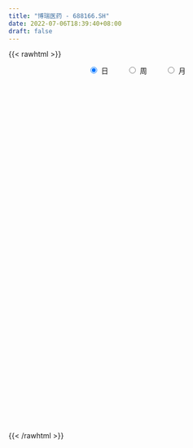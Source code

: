 ```yaml
---
title: "博瑞医药 - 688166.SH"
date: 2022-07-06T18:39:40+08:00
draft: false
---
```

{{< rawhtml >}}
    <div style="text-align: center">
        <label style="padding: 1rem;"><input style="margin-right: .5rem" type="radio" name="period" value="D" checked onclick="period_change(this)">日</label>
        <label style="padding: 1rem;"><input style="margin-right: .5rem" type="radio" name="period" value="W" onclick="period_change(this)">周</label>
        <label style="padding: 1rem;"><input style="margin-right: .5rem" type="radio" name="period" value="M" onclick="period_change(this)">月</label>
    </div>
    <div id="chart" style="height: 700px;"></div> 
    <script type="text/javascript">
        const D_v = [28855.49,43544.49,33895.82,23528.73,13581.21,21209.26,22866.99,15085.39,12798.21,14922.23,22576.67,18862.28,11780.66,16134.67,27366.34,19186.61,29180.48,24263.07,27157.28,31588.26,33002.23,31696.0,22271.83,14806.33,11221.62,15410.09,11339.95,17446.11,18317.69,10181.72,14987.21,12348.26,12825.64,10931.41,12919.7,16035.93,8507.84,8722.32,6632.82,11533.7,9641.5,4909.05,7431.24,10762.12,10465.22,7104.09,7646.49,8894.74,7147.13,6238.95,7249.02,6486.0,10537.74,8590.09,13284.89,7927.99,9154.92,10349.8,17828.6,8682.27,8144.98,5115.41,3141.16,8542.09,3753.34,6069.02,8879.02,6785.48,7555.34,8270.44,17381.77,13907.48,8981.06,4292.48,12094.57,14006.47,12989.61,13127.79,9975.97,7164.27,9314.74,8526.19,6293.95,5335.1,8108.8,6119.58,10898.88,14655.93,9992.42,8925.63,7680.85,7432.51,7903.48,7646.27,6785.87,8313.2,8463.45,19867.01,16020.69,9850.89,7962.58,10846.69,22404.21,11482.94,9349.49,7824.61,9808.03,10001.57,7827.96,5991.75,12804.87,11182.69,12311.52,16967.7,8943.01,13984.02,10749.42,12638.81,17783.54,27905.83,19706.17,29941.81,10913.38,9652.41,12572.26,18573.78,9032.04,11500.73,9844.75,22369.42,17927.81,26665.48,14226.87,15898.27,17718.31,20220.92,16125.84,26197.14,14623.68,16255.44,20609.05,19430.13,14541.87,15149.92,26094.47,16585.05,18785.4,17105.61,30964.3,53469.07,30557.45,22677.08,32285.33,13114.01,7994.23,7909.14,9429.81,9857.26,16814.15,12716.49,11680.11,8844.7,14888.77,15179.89,11653.35,11343.23,11999.31,12832.11,12246.99,6537.84,19781.93,15463.01,7850.0,3215.64,7881.93,4013.18,6770.86,7210.45,5455.46,3460.95,5200.36,4266.83,4079.33,7411.62,4829.87,9101.48,7755.03,9226.96,6821.23,6984.35,8976.2,10483.37,12484.92,25544.54,8870.69,10128.87,6832.2,10869.95,11127.29,8568.81,8905.77,4705.81,4202.62,3584.76,2738.61,5095.51,5202.66,20212.53,9528.39,5554.89,29097.09,21060.0,28133.58,9176.27,15431.98,8914.71,14847.91,11157.04,11634.06,7274.95,7896.92,21821.39,37720.83,30291.07,15963.8,17478.47,18045.53,14884.43,8782.74,11811.91,15212.93,7845.9,14093.66,29572.11,28696.11,14323.46,18395.65,24960.96,19231.08,29213.63,19698.41,21730.3,14106.34,10542.25,15086.32,16853.26,13931.21,10221.34,8893.54,16730.63,10572.31,16663.0,12045.58,8025.11,8678.37,13916.99,8147.66,8793.35,12847.64,14759.72,14964.22,12066.39,9321.85,8994.56,6534.33,9389.59,10678.64,10601.5,11452.06,19727.52,17953.71,20682.47,16455.86,24776.99,16299.61,14621.48,34801.52,24524.17,27875.04,41151.93,20872.22,20213.95,13899.97,16602.22,16054.78,12224.58,19319.41,20838.18,16343.05,18525.15,17898.33,16132.11,15010.69,46290.13,26827.21,16866.58,21024.52,22583.01,18858.97,15892.39,16552.66,25685.74,19650.87,16738.3,9945.98,16396.55,24604.93,17840.56,8748.14,38900.65,22718.79,14317.43,13985.93,53700.34,32995.54,32801.62,20770.05,25928.76,20911.36,19820.59,29950.22,11843.52,27267.65,46149.94,23061.1,16678.8,20971.41,15593.52,12677.69,21430.11,52190.68,35964.97,20940.07,13980.41,38561.53,33165.4,34410.21,29597.57,27433.47,24294.52,21766.43,42556.18,60942.18,35617.96,24325.45,20271.18,27161.99,34593.31,29051.97,20411.72,14187.43,19276.11,18586.12,39727.49,74247.85,45278.38,21067.89,24227.2,13097.51,29285.91,16967.46,19271.68,31868.7,28467.63,18120.36,18021.35,13430.1,32940.5,17454.8,15591.47,24618.06,14592.13,10887.05,18092.72,10814.04,11071.96,7156.11,32442.26,28797.33,28560.25,38486.42,15859.59,17239.47,14492.38,10853.49,9988.15,15632.64,24937.71,67306.18,40081.71,18415.42,14412.83,85232.68,190112.63,166308.27,129389.62,112035.39,85544.98,47635.24,34927.6,41788.34,31679.61,41049.69,37201.33,35237.92,28116.89,24510.04,32041.16,27841.27,26503.15,26051.95,41166.75,48529.62,42488.37,32820.64,24450.43,34056.12,39056.27,64568.19,68778.8,62542.36,57412.57,82619.42,113001.99,69714.76,67114.02,107721.17,108997.7,88593.16,76296.98,41276.99,51888.83,64057.32,44661.47,29547.99,52766.9,36988.51,40403.61,31370.92,35493.66,40640.38,38743.03,45312.86,32649.62,25957.86,28656.85,36005.31,56134.44,25734.01,33196.93,28823.79,45431.35,27900.23,36358.09,35366.41,31639.99,29821.48,18545.47,16086.24,18292.09,34497.76,31529.89,28279.96,26956.74,18106.48,18146.04,20896.23,36552.69,22122.02,28154.72,21679.47,28927.84,23906.31,20025.89,30702.39,15623.76,27590.47,50511.08,36088.71,29266.34,34153.05,22766.51,20801.92,19736.19,23039.0,35297.05,25160.61,41116.92,30005.03,35806.4,55722.82,72630.61,47084.76,43370.87,34180.76,42075.51,26940.96,60883.88,30307.53,31426.41]
const D_histogram = [0.0,0.1461424501,0.1352974473,-0.0317581812,-0.0983554265,0.1301952426,0.3578771159,0.4873858175,0.5455470361,0.5885200772,0.3758722663,0.1064707074,-0.0250790351,-0.0619963614,-0.0081672277,-0.0074768434,0.145597454,0.3022256427,0.6640564437,0.7255899307,0.7459094657,0.2315575578,-0.0030817815,-0.0596681453,-0.1662015797,-0.082373701,-0.0161784294,-0.421402599,-0.8682422393,-1.0426230773,-0.8598539371,-0.7269710469,-0.5374911294,-0.3237977975,-0.3287539468,-0.3842305791,-0.4056854217,-0.4631171554,-0.4681946966,-0.6631243607,-0.7317470782,-0.6961544569,-0.716136212,-0.5232113846,-0.3174426813,-0.1851626883,-0.0882255386,0.0301803045,0.1104559503,0.0819621374,-0.0146757338,-0.020013934,0.1764261044,0.3565344471,0.2544997868,0.1488707597,0.0500158544,0.037694352,-0.0078980656,0.1035625585,0.0897637626,0.0075462046,-0.0175356315,-0.0456562336,-0.0881431732,-0.1729444148,-0.2002939416,-0.205059868,-0.20835533,-0.1105259402,0.1466419889,0.3175571409,0.4668469495,0.4896695628,0.6121546983,0.7516378527,0.971883867,1.0681691845,1.0480056744,0.9822406315,0.8833586287,0.713921101,0.4794359896,0.3666275417,0.1909337359,-0.0185912942,-0.0525856569,0.2008396716,0.3168992859,0.3923849016,0.3693032157,0.1878068689,0.0705443167,0.1048277199,0.1197419874,0.0857234174,-0.1994628486,-0.5220106403,-0.7094787962,-0.8499768181,-0.8808948556,-0.9371427953,-0.8669745017,-0.8500995008,-0.7985662229,-0.7676726556,-0.7668162387,-0.769681982,-0.7321329104,-0.6759340875,-0.709006962,-0.7066155258,-0.6001003338,-0.4331765177,-0.3293266609,-0.2416239467,-0.1795759397,-0.161340064,-0.2017854903,-0.2030407803,-0.2347252443,-0.3413602609,-0.3354424258,-0.287242274,-0.2290904962,-0.1129824866,-0.0895457887,-0.0652295669,-0.0619097543,-0.13240979,-0.219654094,-0.0206725304,0.1277932726,0.2824714042,0.4584562524,0.578813156,0.6585895315,0.7263930491,0.6710776838,0.6484540175,0.702188431,0.4924023705,0.4955497496,0.4464321861,0.5422500359,0.5126916534,0.4904465182,0.3828505786,0.3196999606,0.4854615424,0.5060217044,0.5584239271,0.4653056748,0.3160695502,0.1674805969,0.0177703615,-0.0980316973,-0.1396999041,-0.3200236597,-0.4870888531,-0.4891952023,-0.4632643473,-0.4577162025,-0.2631655198,-0.1894941584,-0.1209892027,-0.0660577772,0.0108221707,0.0546463527,0.0778826413,0.1493605529,0.2163554874,0.2120796351,0.1609588794,0.0228010184,-0.0146625387,-0.0170098385,-0.1107805719,-0.1749990244,-0.1971459085,-0.2385379082,-0.2401392591,-0.1491607838,-0.0141569911,0.0309916041,0.0977935585,0.1897588982,0.2214050795,0.2705167062,0.2220851156,0.2421833407,0.1957773079,0.0949960968,-0.1522243218,-0.2054219213,-0.2294793681,-0.2539098232,-0.297774505,-0.2353320647,-0.2187617281,-0.2325895328,-0.2399645964,-0.1925838882,-0.1161190436,-0.0321885235,0.0425222753,0.074255766,-0.0031911099,0.006883082,0.0157486223,0.0610083843,-0.0336146388,-0.0309107597,-0.0540675768,-0.0378512133,-0.0583471017,-0.1778654783,-0.2723682336,-0.2569103564,-0.1702033554,-0.1189392002,0.0934032023,0.4049347549,0.6841628449,0.7801661801,0.8744941867,0.9487087946,0.9755460134,0.8860947217,0.7602490015,0.6828266085,0.5348727133,0.4309345531,0.3105496015,0.1778009728,0.0502384552,0.0582198237,0.1665607987,0.1996436281,-0.026593289,-0.1264778139,-0.1639789091,-0.2608715776,-0.3523016356,-0.4136521248,-0.3881727683,-0.2972339129,-0.2031793824,-0.2169385594,-0.3800205169,-0.4064708143,-0.4119785835,-0.3967505066,-0.3990520879,-0.40492898,-0.4973314855,-0.502695711,-0.5184494524,-0.5565765985,-0.5078186971,-0.5164060376,-0.4080612453,-0.2752094044,-0.2239551579,-0.2036849137,-0.1517408947,-0.09380869,0.0129169486,0.1222650091,0.08493249,0.102292976,0.0557879174,-0.1069318338,-0.295428347,-0.3082844304,-0.2205249182,-0.2193036512,-0.1512716786,-0.151799295,-0.2025832133,-0.2243070056,-0.1872376608,-0.1161107539,-0.1049587267,-0.1017488757,-0.0581428451,0.0277746466,0.0705508844,0.1534450728,0.219136811,0.236918075,0.2448958802,0.2438381603,0.4172208281,0.3976145143,0.3114130115,0.2051489322,0.1711850612,0.1864805433,0.1893043343,0.2118113924,0.2756254013,0.2956241712,0.3477031996,0.3608455903,0.2753197281,0.1490371835,0.094748653,0.0512002738,-0.0351425121,-0.1915649224,-0.2671271991,-0.3218995128,-0.4487427037,-0.4120607782,-0.4295833348,-0.4485500632,-0.4427928315,-0.3933900942,-0.3304497132,-0.2437015306,-0.147937647,-0.0250405759,0.1722953205,0.2204794356,0.2729816044,0.3720408861,0.3729868954,0.3810989558,0.4007050053,0.5002408619,0.4699331434,0.3504633991,0.2750227913,0.3441021236,0.4010790212,0.4204041417,0.4147967935,0.3629164956,0.206706327,0.1217335671,0.1813144878,0.3164750926,0.4075997868,0.4813721318,0.4869734635,0.4535483957,0.3963808056,0.3602486117,0.2209495252,0.1182362711,0.0780307605,-0.0193455182,0.0548953852,0.2339620184,0.3871245629,0.3792079338,0.2456299981,0.1488607307,-0.0330613202,-0.1457862133,-0.2567614148,-0.3468355195,-0.4036188173,-0.4101124134,-0.4067846237,-0.3665539813,-0.4365694161,-0.4401933905,-0.4629143532,-0.3945268835,-0.3023526697,-0.2498281415,-0.1503107919,-0.0925838978,-0.0970507586,-0.0940953834,0.014403551,0.0844172426,0.0026402245,-0.1668045178,-0.215370834,-0.2546973479,-0.2102856218,-0.1694822559,-0.1263114695,-0.1551078079,-0.1435475324,-0.0891024023,-0.145084168,-0.1814983704,-0.233319741,0.1577266719,0.16987131,0.2600394556,0.1410738297,-0.0264767571,-0.2628609028,-0.3558137834,-0.3799864295,-0.4067789688,-0.4411782622,-0.5030635847,-0.4469596925,-0.3864715172,-0.291063863,-0.2508595263,-0.1408540556,-0.0372165847,-0.0271577924,0.0112124961,-0.0029940078,0.0431325383,0.0703133195,0.0999885585,0.1300819327,0.1547342988,0.1717786513,0.2268036248,0.1433267016,-0.0120621968,-0.0052397819,0.0837625427,0.1300723526,0.043514608,-0.0421115445,0.0542057808,0.1477081822,0.2648405152,0.2432591093,0.194023766,0.1544831381,0.0263749844,-0.0880487409,-0.1500439484,-0.0753923727,-0.0554045656,-0.0859167046,-0.1067189616,-0.1603066582,-0.2465853455,-0.3444401634,-0.3868381948,-0.4322160344,-0.4320634828,-0.4138837805,-0.3359132701,-0.2550594234,-0.1760555177,-0.1613017957,-0.1655266134,-0.2499711485,-0.2616367134,-0.1824437905,-0.1349156182,-0.0296462237,0.1063634245,0.1955559431,0.2809155397,0.3434415414,0.4048261683,0.4830528449,0.4900528487,0.4687944184,0.4266791906,0.366982998,0.3400418234,0.378940501,0.3911094903,0.2988416465,0.2339770839,0.1566083851,0.1165826702,0.1030716661,0.1321799826,0.1485216709,0.207996799,0.2851716907,0.2819528291,0.2527597198,0.1680355876,0.1508432803,0.1407981675,0.0965096768,0.0622159363,0.0945548943,0.1220748006,0.1895257114,0.1720994246,0.1268839088,0.1397220342,0.2007191393,0.2282577073,0.2111632441,0.1639557914,0.1242258167,0.0648169133,0.0853849501,0.0546144313,0.0371886526]
const D_fast = [0.0,0.1826780627,0.2056574216,0.0306622479,-0.060523854,0.2005756257,0.517726778,0.7690819339,0.9636299116,1.153732972,1.0350532277,0.7922693456,0.6544498443,0.6020334277,0.6538207545,0.6526419279,0.8421155888,1.0743001882,1.6021451001,1.8450760698,2.0518729713,1.5954104527,1.3600006681,1.288497268,1.1404134387,1.2036478921,1.2657985563,0.7552237371,0.0913235369,-0.3437130704,-0.3759074144,-0.4247672861,-0.3696601509,-0.2369162684,-0.3240609043,-0.4755951815,-0.5984713794,-0.771682402,-0.8938086174,-1.2545193717,-1.5060788587,-1.6445248516,-1.8435406597,-1.7814186784,-1.6550106455,-1.5690213246,-1.4941405595,-1.3681896403,-1.2603000068,-1.2683032854,-1.3686100901,-1.3789517737,-1.1384052093,-0.8691632548,-0.9075729684,-0.9759843056,-1.0623352473,-1.0652331617,-1.1128000957,-0.975448832,-0.9668066872,-1.0471376941,-1.076603438,-1.1161380985,-1.1806608314,-1.3086981767,-1.3861211889,-1.4421520823,-1.4975363767,-1.4273384721,-1.1335100457,-0.8832056086,-0.6172040625,-0.4719640585,-0.1964402485,0.1309523691,0.5941693502,0.9574969638,1.1993348724,1.3791299873,1.5010876417,1.5101303892,1.3955042752,1.3743527128,1.2463923409,1.0322194872,0.9850787103,1.2887139567,1.4839983924,1.6575802336,1.7268243516,1.592279722,1.492653249,1.5531435822,1.5979933465,1.5854056309,1.2503536527,0.7973032009,0.432465346,0.0794731196,-0.1716686318,-0.4622022703,-0.6087776022,-0.8044274765,-0.9525357543,-1.1135603509,-1.3044079937,-1.4996942325,-1.6451783885,-1.7579630874,-1.9682877024,-2.1425501477,-2.1860600391,-2.1274303524,-2.1059121608,-2.0786154334,-2.0614614112,-2.0835605516,-2.1744523504,-2.2264678355,-2.3168336106,-2.5088086924,-2.5867514637,-2.6103618804,-2.6094827268,-2.5216203388,-2.520570088,-2.512561258,-2.524718884,-2.6283213672,-2.7704791946,-2.5766657637,-2.3962516425,-2.1709556598,-1.8803567485,-1.6152965559,-1.3708727976,-1.1214710177,-1.009016962,-0.869527124,-0.6402456027,-0.7269310706,-0.5998962541,-0.537405771,-0.3060254122,-0.2074108814,-0.1070443871,-0.1189276821,-0.1021533099,0.1849736575,0.3320392456,0.52404745,0.5472556165,0.4770368794,0.3703180754,0.2250504304,0.0847404472,0.0081472644,-0.2521824061,-0.5410198128,-0.6654249626,-0.7553101944,-0.8641911003,-0.7354317975,-0.7091339756,-0.6708763206,-0.6324593394,-0.5528738488,-0.4953880787,-0.4526811298,-0.3438630799,-0.2227792736,-0.1740352171,-0.184916253,-0.3173738594,-0.3585030512,-0.3651028106,-0.4865686869,-0.5945368956,-0.6659702568,-0.7669967335,-0.8286328992,-0.7749446199,-0.6434800749,-0.5905835787,-0.4993332346,-0.3599281704,-0.2729307192,-0.1561899159,-0.1491002277,-0.0684561674,-0.0659178733,-0.1429500602,-0.4282265592,-0.532779639,-0.6142069278,-0.7021148387,-0.8204231468,-0.8168137227,-0.854933818,-0.926909006,-0.9942752186,-0.9950404825,-0.9476053988,-0.8717220096,-0.7863806419,-0.7360832098,-0.8143278631,-0.8025329007,-0.7897302049,-0.7292183468,-0.8322450295,-0.8372688404,-0.8739425517,-0.8671889915,-0.9022716553,-1.0662564015,-1.2288512152,-1.2776209272,-1.233464765,-1.2119354099,-0.9762422067,-0.5634769654,-0.1132081643,0.177836716,0.4907882693,0.8021800759,1.072903798,1.2049761867,1.2691927169,1.3624769761,1.3482412592,1.3520367372,1.309289186,1.2209908005,1.1059878967,1.1285242211,1.2785053959,1.3614991322,1.1286138929,0.9971099145,0.918614092,0.7565035291,0.5769980622,0.4122345418,0.3406707062,0.3573010834,0.4005607683,0.3325669514,0.0744798647,-0.0535881362,-0.1620905513,-0.246050101,-0.3481147044,-0.4552238414,-0.6719592184,-0.8029973716,-0.9483634761,-1.1256347718,-1.2038315446,-1.3415203946,-1.3351909136,-1.2711414238,-1.2758759668,-1.306526951,-1.2925181557,-1.2580381235,-1.1480832478,-1.0081689349,-1.0242683316,-0.9813346016,-1.0138926809,-1.2033453905,-1.4656989905,-1.5556261814,-1.5229978988,-1.5766025446,-1.5463884917,-1.5848659318,-1.6862956534,-1.7640961971,-1.7738362676,-1.7317370491,-1.7468247035,-1.7690520715,-1.7399817522,-1.6471205988,-1.5867066399,-1.4654511834,-1.3449752424,-1.2679644596,-1.1987626844,-1.1388608642,-0.8611729894,-0.7813756746,-0.7897239245,-0.8447007707,-0.8358683765,-0.7739527585,-0.7238028839,-0.6483429778,-0.5156226186,-0.4217178059,-0.2827129776,-0.1793591893,-0.1960551194,-0.2850783681,-0.3156797355,-0.3464280462,-0.4415564601,-0.645870101,-0.7882141775,-0.9234613694,-1.1624902362,-1.2288235053,-1.3537418956,-1.4848461398,-1.5897871159,-1.6387319022,-1.6584039495,-1.6325811495,-1.5738016777,-1.4571647505,-1.2167550241,-1.1134510501,-0.9927034802,-0.8006339769,-0.7064412438,-0.6030544445,-0.4832721436,-0.2586760715,-0.1715005042,-0.2033543988,-0.2100393087,-0.0549344455,0.1023122074,0.2267383633,0.3248302135,0.3636790395,0.2591454527,0.2046060846,0.3095156271,0.5237950052,0.716819646,0.910935024,1.0382797215,1.1182417527,1.1601693639,1.214099323,1.1300376178,1.0568834314,1.036185611,0.9339729527,1.0219377024,1.2594948402,1.5094385255,1.5963238798,1.5241534436,1.4645993589,1.274411978,1.1252405316,0.9500749764,0.7732919918,0.6156039897,0.5065822902,0.408213924,0.356806071,0.1776482823,0.0639759603,-0.0744735907,-0.1047178419,-0.0881317955,-0.0980643028,-0.0361246512,-0.0015437315,-0.0302732819,-0.0508417526,0.0612580695,0.1523760718,0.0712591099,-0.1398867619,-0.2422957866,-0.3452966375,-0.3534563168,-0.355023515,-0.3434305959,-0.4110038862,-0.4353304939,-0.4031609643,-0.495413772,-0.577202567,-0.6873538729,-0.256875792,-0.2022633265,-0.047085317,-0.1307824854,-0.3049522614,-0.6070516328,-0.7889579593,-0.9081272127,-1.0366144943,-1.1813083532,-1.3689595719,-1.4245956029,-1.4607253068,-1.4380836184,-1.4605941632,-1.3858022064,-1.2914688818,-1.2881995376,-1.2470261251,-1.2619811309,-1.2050714503,-1.1603123392,-1.1056399606,-1.0430261031,-0.9796901623,-0.919701147,-0.8079752673,-0.8556205152,-1.0140249628,-1.0085124933,-0.8985695331,-0.819741635,-0.8954207276,-0.9915747662,-0.8817059957,-0.7512765488,-0.567934087,-0.5287007156,-0.5294301173,-0.5303499607,-0.6518643683,-0.7883002789,-0.8878064735,-0.8320029909,-0.8258663252,-0.8778576403,-0.9253396378,-1.0190039989,-1.1669290226,-1.3508938814,-1.4900014615,-1.6434333096,-1.7512966287,-1.8365878715,-1.8425956786,-1.8255066879,-1.7905166616,-1.8160883885,-1.8616948595,-2.0086321817,-2.085706925,-2.0521249498,-2.038325682,-1.9404678434,-1.7778673391,-1.6397858347,-1.4841973531,-1.3358109661,-1.1732197972,-0.9742299093,-0.8447166933,-0.748776519,-0.6842219492,-0.6521723923,-0.594103111,-0.4604693082,-0.3505229463,-0.3680803785,-0.3744506701,-0.4126672726,-0.42354732,-0.4112904075,-0.3491370954,-0.2956649894,-0.1841906615,-0.0357228471,0.0315464985,0.0655433192,0.0228280839,0.0433465967,0.0685010257,0.0483399542,0.0296001978,0.0855778794,0.1436164859,0.2584488245,0.2840473938,0.2705528553,0.3183214891,0.4294983791,0.5141013739,0.5497977218,0.5435792169,0.5349056963,0.4917010213,0.5336152956,0.5164983846,0.5083697691]
const D_slow = [0.0,0.0365356125,0.0703599744,0.0624204291,0.0378315724,0.0703803831,0.1598496621,0.2816961164,0.4180828755,0.5652128948,0.6591809614,0.6857986382,0.6795288794,0.6640297891,0.6619879822,0.6601187713,0.6965181348,0.7720745455,0.9380886564,1.1194861391,1.3059635055,1.363852895,1.3630824496,1.3481654133,1.3066150184,1.2860215931,1.2819769858,1.176626336,0.9595657762,0.6989100069,0.4839465226,0.3022037609,0.1678309785,0.0868815291,0.0046930424,-0.0913646023,-0.1927859577,-0.3085652466,-0.4256139208,-0.5913950109,-0.7743317805,-0.9483703947,-1.1274044477,-1.2582072938,-1.3375679642,-1.3838586362,-1.4059150209,-1.3983699448,-1.3707559572,-1.3502654228,-1.3539343563,-1.3589378398,-1.3148313137,-1.2256977019,-1.1620727552,-1.1248550653,-1.1123511017,-1.1029275137,-1.1049020301,-1.0790113905,-1.0565704498,-1.0546838987,-1.0590678065,-1.0704818649,-1.0925176582,-1.1357537619,-1.1858272473,-1.2370922143,-1.2891810468,-1.3168125319,-1.2801520346,-1.2007627494,-1.084051012,-0.9616336213,-0.8085949468,-0.6206854836,-0.3777145168,-0.1106722207,0.1513291979,0.3968893558,0.617729013,0.7962092882,0.9160682856,1.007725171,1.055458605,1.0508107814,1.0376643672,1.0878742851,1.1670991066,1.265195332,1.3575211359,1.4044728531,1.4221089323,1.4483158623,1.4782513591,1.4996822135,1.4498165013,1.3193138412,1.1419441422,0.9294499377,0.7092262238,0.474940525,0.2581968995,0.0456720243,-0.1539695314,-0.3458876953,-0.537591755,-0.7300122505,-0.9130454781,-1.082029,-1.2592807404,-1.4359346219,-1.5859597053,-1.6942538348,-1.7765855,-1.8369914867,-1.8818854716,-1.9222204876,-1.9726668601,-2.0234270552,-2.0821083663,-2.1674484315,-2.251309038,-2.3231196065,-2.3803922305,-2.4086378522,-2.4310242993,-2.4473316911,-2.4628091297,-2.4959115772,-2.5508251007,-2.5559932333,-2.5240449151,-2.4534270641,-2.338813001,-2.194109712,-2.0294623291,-1.8478640668,-1.6800946458,-1.5179811415,-1.3424340337,-1.2193334411,-1.0954460037,-0.9838379572,-0.8482754482,-0.7201025348,-0.5974909053,-0.5017782606,-0.4218532705,-0.3004878849,-0.1739824588,-0.034376477,0.0819499417,0.1609673292,0.2028374785,0.2072800688,0.1827721445,0.1478471685,0.0678412536,-0.0539309597,-0.1762297603,-0.2920458471,-0.4064748977,-0.4722662777,-0.5196398173,-0.549887118,-0.5664015622,-0.5636960196,-0.5500344314,-0.5305637711,-0.4932236328,-0.439134761,-0.3861148522,-0.3458751324,-0.3401748778,-0.3438405125,-0.3480929721,-0.375788115,-0.4195378712,-0.4688243483,-0.5284588253,-0.5884936401,-0.6257838361,-0.6293230838,-0.6215751828,-0.5971267932,-0.5496870686,-0.4943357987,-0.4267066222,-0.3711853433,-0.3106395081,-0.2616951811,-0.237946157,-0.2760022374,-0.3273577177,-0.3847275597,-0.4482050155,-0.5226486418,-0.581481658,-0.63617209,-0.6943194732,-0.7543106223,-0.8024565943,-0.8314863552,-0.8395334861,-0.8289029173,-0.8103389758,-0.8111367532,-0.8094159827,-0.8054788271,-0.7902267311,-0.7986303908,-0.8063580807,-0.8198749749,-0.8293377782,-0.8439245536,-0.8883909232,-0.9564829816,-1.0207105707,-1.0632614096,-1.0929962096,-1.0696454091,-0.9684117203,-0.7973710091,-0.6023294641,-0.3837059174,-0.1465287188,0.0973577846,0.318881465,0.5089437154,0.6796503675,0.8133685459,0.9211021841,0.9987395845,1.0431898277,1.0557494415,1.0703043974,1.1119445971,1.1618555041,1.1552071819,1.1235877284,1.0825930011,1.0173751067,0.9292996978,0.8258866666,0.7288434745,0.6545349963,0.6037401507,0.5495055109,0.4545003816,0.3528826781,0.2498880322,0.1507004055,0.0509373836,-0.0502948614,-0.1746277328,-0.3003016606,-0.4299140237,-0.5690581733,-0.6960128476,-0.825114357,-0.9271296683,-0.9959320194,-1.0519208089,-1.1028420373,-1.140777261,-1.1642294335,-1.1610001963,-1.1304339441,-1.1092008216,-1.0836275776,-1.0696805982,-1.0964135567,-1.1702706434,-1.247341751,-1.3024729806,-1.3572988934,-1.395116813,-1.4330666368,-1.4837124401,-1.5397891915,-1.5865986067,-1.6156262952,-1.6418659769,-1.6673031958,-1.6818389071,-1.6748952454,-1.6572575243,-1.6188962561,-1.5641120534,-1.5048825346,-1.4436585646,-1.3826990245,-1.2783938175,-1.1789901889,-1.101136936,-1.049849703,-1.0070534377,-0.9604333019,-0.9131072183,-0.8601543702,-0.7912480199,-0.7173419771,-0.6304161772,-0.5402047796,-0.4713748476,-0.4341155517,-0.4104283884,-0.39762832,-0.406413948,-0.4543051786,-0.5210869784,-0.6015618566,-0.7137475325,-0.8167627271,-0.9241585608,-1.0362960766,-1.1469942845,-1.245341808,-1.3279542363,-1.3888796189,-1.4258640307,-1.4321241746,-1.3890503445,-1.3339304856,-1.2656850845,-1.172674863,-1.0794281392,-0.9841534002,-0.8839771489,-0.7589169334,-0.6414336476,-0.5538177978,-0.4850621,-0.3990365691,-0.2987668138,-0.1936657784,-0.08996658,0.0007625439,0.0524391257,0.0828725174,0.1282011394,0.2073199125,0.3092198592,0.4295628922,0.5513062581,0.664693357,0.7637885584,0.8538507113,0.9090880926,0.9386471604,0.9581548505,0.9533184709,0.9670423172,1.0255328218,1.1223139626,1.217115946,1.2785234455,1.3157386282,1.3074732982,1.2710267448,1.2068363911,1.1201275113,1.019222807,0.9166947036,0.8149985477,0.7233600524,0.6142176983,0.5041693507,0.3884407624,0.2898090416,0.2142208741,0.1517638388,0.1141861408,0.0910401663,0.0667774767,0.0432536308,0.0468545186,0.0679588292,0.0686188854,0.0269177559,-0.0269249526,-0.0905992896,-0.143170695,-0.185541259,-0.2171191264,-0.2558960784,-0.2917829615,-0.314058562,-0.350329604,-0.3957041966,-0.4540341319,-0.4146024639,-0.3721346364,-0.3071247725,-0.2718563151,-0.2784755044,-0.3441907301,-0.4331441759,-0.5281407833,-0.6298355255,-0.740130091,-0.8658959872,-0.9776359103,-1.0742537896,-1.1470197554,-1.209734637,-1.2449481508,-1.254252297,-1.2610417451,-1.2582386211,-1.2589871231,-1.2482039885,-1.2306256587,-1.205628519,-1.1731080358,-1.1344244611,-1.0914797983,-1.0347788921,-0.9989472167,-1.0019627659,-1.0032727114,-0.9823320757,-0.9498139876,-0.9389353356,-0.9494632217,-0.9359117765,-0.898984731,-0.8327746022,-0.7719598248,-0.7234538833,-0.6848330988,-0.6782393527,-0.7002515379,-0.737762525,-0.7566106182,-0.7704617596,-0.7919409358,-0.8186206762,-0.8586973407,-0.9203436771,-1.0064537179,-1.1031632667,-1.2112172752,-1.3192331459,-1.4227040911,-1.5066824086,-1.5704472644,-1.6144611439,-1.6547865928,-1.6961682461,-1.7586610333,-1.8240702116,-1.8696811592,-1.9034100638,-1.9108216197,-1.8842307636,-1.8353417778,-1.7651128929,-1.6792525075,-1.5780459655,-1.4572827542,-1.334769542,-1.2175709374,-1.1109011398,-1.0191553903,-0.9341449344,-0.8394098092,-0.7416324366,-0.666922025,-0.608427754,-0.5692756577,-0.5401299902,-0.5143620736,-0.481317078,-0.4441866603,-0.3921874605,-0.3208945379,-0.2504063306,-0.1872164006,-0.1452075037,-0.1074966836,-0.0722971418,-0.0481697226,-0.0326157385,-0.0089770149,0.0215416852,0.0689231131,0.1119479692,0.1436689464,0.178599455,0.2287792398,0.2858436666,0.3386344777,0.3796234255,0.4106798797,0.426884108,0.4482303455,0.4618839533,0.4711811165]
const D_data = [['2020-06-15', 54.21, 56.49, 52.99, 56.5],['2020-06-16', 56.0, 58.78, 54.28, 63.0],['2020-06-17', 58.25, 57.3, 57.01, 61.89],['2020-06-18', 57.3, 54.91, 54.8, 58.44],['2020-06-19', 55.23, 55.49, 54.54, 55.87],['2020-06-22', 55.35, 59.65, 55.11, 60.38],['2020-06-23', 60.1, 61.09, 60.1, 62.78],['2020-06-24', 60.33, 61.2, 59.31, 63.03],['2020-06-29', 61.2, 61.28, 59.99, 62.7],['2020-06-30', 61.98, 61.89, 61.0, 63.59],['2020-07-01', 62.28, 58.7, 58.16, 62.64],['2020-07-02', 58.97, 56.97, 56.06, 59.47],['2020-07-03', 57.0, 57.74, 56.18, 57.97],['2020-07-06', 57.3, 58.53, 57.17, 59.09],['2020-07-07', 59.11, 59.78, 57.48, 60.49],['2020-07-08', 59.67, 59.35, 58.4, 59.85],['2020-07-09', 59.37, 61.83, 58.68, 61.94],['2020-07-10', 61.4, 63.0, 60.62, 64.78],['2020-07-13', 64.6, 67.49, 63.49, 67.65],['2020-07-14', 66.75, 65.58, 64.63, 72.43],['2020-07-15', 67.0, 66.05, 65.63, 71.18],['2020-07-16', 63.36, 58.59, 58.13, 64.81],['2020-07-17', 57.48, 60.35, 57.48, 62.63],['2020-07-20', 60.64, 61.96, 57.7, 62.34],['2020-07-21', 61.51, 60.99, 60.08, 62.69],['2020-07-22', 60.78, 63.4, 60.39, 64.49],['2020-07-23', 63.58, 63.73, 61.02, 64.77],['2020-07-24', 63.72, 56.9, 56.2, 63.72],['2020-07-27', 56.91, 53.7, 53.01, 58.46],['2020-07-28', 55.3, 54.78, 52.58, 55.3],['2020-07-29', 55.78, 58.6, 53.69, 58.6],['2020-07-30', 58.12, 58.25, 57.85, 60.55],['2020-07-31', 57.92, 59.36, 56.69, 60.0],['2020-08-03', 59.48, 60.43, 59.48, 60.88],['2020-08-04', 60.47, 58.0, 57.7, 61.88],['2020-08-05', 58.36, 56.91, 56.78, 58.36],['2020-08-06', 56.91, 56.79, 55.58, 57.75],['2020-08-07', 56.79, 55.74, 54.61, 57.6],['2020-08-10', 55.18, 55.8, 54.5, 56.69],['2020-08-11', 56.0, 52.35, 52.2, 56.65],['2020-08-12', 52.0, 52.56, 50.1, 53.23],['2020-08-13', 52.98, 53.08, 51.65, 53.34],['2020-08-14', 53.24, 51.71, 50.89, 53.89],['2020-08-17', 51.8, 54.18, 51.17, 54.5],['2020-08-18', 53.02, 54.9, 52.77, 55.3],['2020-08-19', 55.55, 54.5, 53.63, 55.89],['2020-08-20', 54.0, 54.37, 53.88, 56.01],['2020-08-21', 55.44, 55.0, 54.58, 56.48],['2020-08-24', 55.06, 54.92, 52.83, 56.35],['2020-08-25', 54.62, 53.58, 53.3, 55.55],['2020-08-26', 53.57, 52.22, 51.79, 54.36],['2020-08-27', 52.38, 52.88, 51.15, 53.2],['2020-08-28', 52.25, 55.8, 52.05, 56.33],['2020-08-31', 56.01, 56.65, 55.29, 57.8],['2020-09-01', 56.38, 53.4, 52.5, 57.45],['2020-09-02', 53.96, 52.79, 52.53, 54.36],['2020-09-03', 52.5, 52.24, 51.79, 53.8],['2020-09-04', 51.52, 52.9, 50.5, 53.38],['2020-09-07', 52.6, 52.18, 52.08, 55.14],['2020-09-08', 53.09, 54.21, 51.67, 54.68],['2020-09-09', 53.39, 52.83, 52.54, 54.7],['2020-09-10', 53.49, 51.6, 50.83, 53.96],['2020-09-11', 51.6, 51.87, 50.68, 51.88],['2020-09-14', 53.02, 51.51, 50.15, 53.25],['2020-09-15', 51.51, 50.93, 50.67, 52.04],['2020-09-16', 50.77, 49.79, 49.1, 51.8],['2020-09-17', 49.11, 49.89, 48.38, 50.57],['2020-09-18', 48.4, 49.75, 48.4, 50.5],['2020-09-21', 49.76, 49.4, 49.0, 50.39],['2020-09-22', 49.38, 50.61, 48.52, 50.73],['2020-09-23', 51.26, 53.4, 49.69, 54.58],['2020-09-24', 52.34, 53.49, 51.8, 54.66],['2020-09-25', 53.98, 54.24, 53.02, 55.5],['2020-09-28', 54.25, 53.36, 52.69, 55.45],['2020-09-29', 53.36, 55.32, 53.35, 56.38],['2020-09-30', 55.99, 56.69, 55.55, 57.98],['2020-10-09', 56.73, 59.3, 56.73, 59.6],['2020-10-12', 59.14, 59.39, 57.5, 60.29],['2020-10-13', 58.99, 58.99, 58.16, 60.5],['2020-10-14', 58.88, 59.04, 58.21, 59.61],['2020-10-15', 59.21, 59.0, 58.59, 60.36],['2020-10-16', 58.89, 58.13, 57.2, 59.61],['2020-10-19', 58.26, 56.82, 56.53, 58.68],['2020-10-20', 56.98, 57.88, 56.24, 57.88],['2020-10-21', 58.19, 56.68, 55.51, 59.2],['2020-10-22', 56.68, 55.43, 54.7, 56.68],['2020-10-23', 56.53, 57.09, 55.94, 58.69],['2020-10-26', 57.95, 61.5, 56.99, 62.28],['2020-10-27', 61.54, 61.15, 60.0, 62.38],['2020-10-28', 61.15, 61.62, 59.33, 61.8],['2020-10-29', 61.12, 61.02, 59.71, 61.88],['2020-10-30', 61.08, 58.9, 58.36, 61.8],['2020-11-02', 59.49, 59.2, 58.27, 60.97],['2020-11-03', 59.89, 61.15, 58.4, 61.49],['2020-11-04', 61.5, 61.34, 61.0, 61.9],['2020-11-05', 62.56, 60.97, 60.5, 62.79],['2020-11-06', 61.0, 57.12, 56.87, 61.0],['2020-11-09', 56.07, 54.91, 53.69, 57.0],['2020-11-10', 54.91, 54.9, 54.3, 55.8],['2020-11-11', 54.2, 54.12, 53.08, 54.77],['2020-11-12', 54.49, 54.45, 53.53, 54.98],['2020-11-13', 54.45, 53.25, 52.6, 54.45],['2020-11-16', 63.0, 54.2, 54.0, 63.0],['2020-11-17', 54.89, 53.1, 52.4, 54.89],['2020-11-18', 53.0, 53.05, 52.52, 53.39],['2020-11-19', 52.62, 52.35, 52.22, 52.98],['2020-11-20', 52.8, 51.38, 50.89, 52.87],['2020-11-23', 51.14, 50.62, 50.51, 52.2],['2020-11-24', 51.1, 50.5, 50.13, 51.1],['2020-11-25', 50.5, 50.28, 50.01, 51.0],['2020-11-26', 50.0, 48.5, 48.36, 50.01],['2020-11-27', 48.61, 48.1, 47.47, 49.2],['2020-11-30', 47.97, 48.96, 47.52, 49.76],['2020-12-01', 48.4, 49.81, 48.4, 50.38],['2020-12-02', 49.8, 49.2, 48.65, 49.86],['2020-12-03', 49.2, 49.03, 48.06, 49.75],['2020-12-04', 49.03, 48.68, 48.22, 49.15],['2020-12-07', 48.68, 47.94, 47.65, 48.68],['2020-12-08', 47.83, 46.72, 46.72, 48.99],['2020-12-09', 46.72, 46.65, 45.03, 47.38],['2020-12-10', 46.72, 45.71, 45.67, 47.09],['2020-12-11', 45.72, 43.86, 43.0, 46.0],['2020-12-14', 43.8, 44.41, 43.09, 44.45],['2020-12-15', 44.4, 44.51, 44.01, 44.85],['2020-12-16', 44.01, 44.38, 43.55, 44.8],['2020-12-17', 44.86, 45.1, 44.51, 45.5],['2020-12-18', 45.3, 43.89, 43.5, 45.3],['2020-12-21', 43.89, 43.62, 43.0, 43.97],['2020-12-22', 43.4, 43.03, 42.9, 43.88],['2020-12-23', 43.03, 41.49, 40.8, 43.03],['2020-12-24', 41.49, 40.35, 39.59, 41.78],['2020-12-25', 40.84, 43.78, 39.9, 44.49],['2020-12-28', 43.99, 43.77, 43.0, 44.0],['2020-12-29', 44.0, 44.48, 43.22, 44.58],['2020-12-30', 44.5, 45.6, 43.85, 46.36],['2020-12-31', 45.9, 45.8, 44.81, 46.64],['2021-01-04', 47.16, 46.03, 45.68, 47.16],['2021-01-05', 45.37, 46.56, 45.3, 47.11],['2021-01-06', 46.53, 45.36, 44.88, 46.63],['2021-01-07', 45.03, 45.86, 44.88, 46.47],['2021-01-08', 46.0, 47.24, 45.52, 47.9],['2021-01-11', 47.0, 43.81, 43.2, 47.24],['2021-01-12', 44.68, 46.15, 44.23, 46.86],['2021-01-13', 46.55, 45.6, 44.78, 47.01],['2021-01-14', 45.88, 47.81, 45.26, 47.98],['2021-01-15', 47.98, 46.73, 46.25, 47.98],['2021-01-18', 47.09, 46.99, 45.8, 47.28],['2021-01-19', 46.55, 45.84, 45.0, 47.34],['2021-01-20', 45.2, 46.15, 43.52, 46.19],['2021-01-21', 47.3, 49.57, 47.3, 50.3],['2021-01-22', 48.76, 48.62, 47.85, 49.29],['2021-01-25', 48.7, 49.63, 47.5, 50.76],['2021-01-26', 49.08, 48.11, 46.12, 49.56],['2021-01-27', 48.1, 47.08, 46.52, 48.47],['2021-01-28', 46.84, 46.5, 46.0, 47.75],['2021-01-29', 46.89, 45.78, 45.18, 47.15],['2021-02-01', 45.77, 45.48, 44.7, 46.33],['2021-02-02', 45.51, 45.91, 44.69, 46.3],['2021-02-03', 46.6, 43.4, 43.19, 46.6],['2021-02-04', 42.96, 42.3, 42.18, 43.33],['2021-02-05', 42.51, 43.5, 42.47, 44.79],['2021-02-08', 41.29, 43.5, 41.29, 44.56],['2021-02-09', 43.33, 42.91, 42.2, 44.45],['2021-02-10', 42.33, 45.47, 42.33, 45.6],['2021-02-18', 46.57, 44.43, 44.04, 46.57],['2021-02-19', 44.0, 44.55, 43.61, 44.89],['2021-02-22', 44.5, 44.56, 44.28, 45.09],['2021-02-23', 44.57, 45.09, 43.23, 45.34],['2021-02-24', 45.23, 44.95, 44.64, 45.4],['2021-02-25', 44.78, 44.85, 44.55, 45.65],['2021-02-26', 44.24, 45.73, 44.23, 46.0],['2021-03-01', 45.7, 46.13, 44.92, 46.15],['2021-03-02', 45.51, 45.52, 44.55, 46.15],['2021-03-03', 45.28, 44.88, 44.71, 45.28],['2021-03-04', 44.99, 43.3, 43.25, 45.43],['2021-03-05', 43.5, 44.04, 42.83, 44.19],['2021-03-08', 44.23, 44.31, 43.7, 44.87],['2021-03-09', 44.69, 42.8, 42.55, 44.69],['2021-03-10', 42.85, 42.57, 42.56, 43.84],['2021-03-11', 43.13, 42.65, 42.4, 43.13],['2021-03-12', 42.79, 41.99, 41.66, 42.97],['2021-03-15', 41.49, 42.1, 41.29, 42.58],['2021-03-16', 41.7, 43.26, 41.7, 43.3],['2021-03-17', 43.23, 44.27, 43.0, 44.35],['2021-03-18', 44.05, 43.55, 43.55, 44.7],['2021-03-19', 43.97, 44.09, 43.42, 44.88],['2021-03-22', 43.2, 44.87, 43.2, 45.48],['2021-03-23', 44.87, 44.54, 44.31, 45.87],['2021-03-24', 44.0, 45.11, 44.0, 45.37],['2021-03-25', 45.0, 44.03, 44.0, 45.64],['2021-03-26', 43.99, 44.95, 43.21, 45.6],['2021-03-29', 44.69, 44.18, 43.45, 45.58],['2021-03-30', 44.3, 43.18, 43.18, 44.3],['2021-03-31', 42.01, 40.34, 39.89, 42.98],['2021-04-01', 40.95, 41.77, 40.5, 42.39],['2021-04-02', 41.33, 41.7, 41.33, 42.5],['2021-04-06', 41.99, 41.31, 41.31, 42.37],['2021-04-07', 41.31, 40.59, 40.31, 41.62],['2021-04-08', 41.05, 41.68, 40.28, 41.99],['2021-04-09', 41.68, 41.05, 41.02, 42.65],['2021-04-12', 41.07, 40.4, 40.09, 41.83],['2021-04-13', 40.01, 40.13, 39.98, 40.86],['2021-04-14', 39.66, 40.64, 39.66, 40.78],['2021-04-15', 40.67, 41.1, 40.51, 41.39],['2021-04-16', 41.1, 41.45, 40.8, 41.7],['2021-04-19', 41.6, 41.65, 41.41, 42.19],['2021-04-20', 41.79, 41.33, 41.04, 42.18],['2021-04-21', 41.29, 39.75, 39.11, 41.64],['2021-04-22', 40.26, 40.55, 40.0, 41.43],['2021-04-23', 40.54, 40.48, 40.29, 41.17],['2021-04-26', 42.63, 41.0, 40.77, 44.44],['2021-04-27', 40.7, 39.01, 38.51, 41.0],['2021-04-28', 39.6, 39.84, 38.48, 41.0],['2021-04-29', 39.98, 39.31, 39.03, 40.31],['2021-04-30', 39.25, 39.63, 39.0, 40.2],['2021-05-06', 40.01, 39.0, 38.75, 40.01],['2021-05-07', 38.72, 37.16, 36.8, 38.88],['2021-05-10', 37.01, 36.58, 36.16, 38.0],['2021-05-11', 36.6, 37.39, 35.8, 37.7],['2021-05-12', 37.39, 38.24, 36.72, 38.3],['2021-05-13', 37.28, 37.9, 37.28, 38.35],['2021-05-14', 38.44, 40.47, 37.93, 40.79],['2021-05-17', 40.64, 43.19, 40.6, 43.96],['2021-05-18', 42.75, 44.7, 42.33, 45.5],['2021-05-19', 45.23, 43.91, 43.42, 45.47],['2021-05-20', 43.41, 45.0, 43.41, 45.54],['2021-05-21', 45.05, 45.9, 44.33, 46.52],['2021-05-24', 46.13, 46.35, 44.85, 46.85],['2021-05-25', 46.35, 45.5, 45.2, 46.85],['2021-05-26', 45.5, 45.18, 44.81, 46.13],['2021-05-27', 45.28, 45.9, 45.02, 46.15],['2021-05-28', 45.59, 45.0, 44.58, 46.37],['2021-05-31', 45.03, 45.38, 45.0, 45.9],['2021-06-01', 45.29, 45.0, 44.19, 46.78],['2021-06-02', 44.83, 44.5, 44.12, 46.3],['2021-06-03', 44.01, 44.1, 43.5, 45.2],['2021-06-04', 43.78, 45.67, 43.68, 46.0],['2021-06-07', 45.99, 47.49, 45.18, 47.95],['2021-06-08', 47.52, 47.24, 46.81, 48.49],['2021-06-09', 47.24, 43.7, 43.57, 47.24],['2021-06-10', 44.14, 44.5, 43.51, 45.3],['2021-06-11', 44.49, 44.95, 43.9, 45.47],['2021-06-15', 44.8, 43.82, 43.17, 44.84],['2021-06-16', 43.65, 43.27, 42.88, 43.8],['2021-06-17', 43.03, 43.05, 42.1, 43.64],['2021-06-18', 43.7, 43.83, 43.3, 45.35],['2021-06-21', 43.83, 44.79, 42.69, 45.13],['2021-06-22', 44.79, 45.22, 44.43, 45.5],['2021-06-23', 45.22, 44.0, 43.97, 45.33],['2021-06-24', 44.04, 41.48, 41.15, 44.62],['2021-06-25', 41.61, 42.42, 41.17, 42.71],['2021-06-28', 42.42, 42.31, 41.88, 43.09],['2021-06-29', 42.22, 42.3, 41.85, 43.56],['2021-06-30', 42.36, 41.81, 41.76, 42.85],['2021-07-01', 41.61, 41.42, 41.38, 42.32],['2021-07-02', 41.44, 39.69, 39.1, 41.44],['2021-07-05', 39.8, 40.08, 39.12, 40.39],['2021-07-06', 40.16, 39.43, 38.7, 40.49],['2021-07-07', 39.0, 38.5, 38.18, 39.8],['2021-07-08', 38.55, 39.1, 37.9, 39.93],['2021-07-09', 38.95, 37.97, 37.49, 38.95],['2021-07-12', 38.27, 39.21, 37.5, 39.51],['2021-07-13', 39.21, 39.76, 39.21, 40.46],['2021-07-14', 39.5, 38.89, 38.85, 40.4],['2021-07-15', 38.68, 38.37, 38.12, 39.15],['2021-07-16', 38.4, 38.66, 38.38, 39.7],['2021-07-19', 38.4, 38.77, 38.12, 39.48],['2021-07-20', 39.0, 39.63, 38.81, 40.32],['2021-07-21', 39.53, 40.14, 39.35, 40.6],['2021-07-22', 40.15, 38.42, 38.38, 40.15],['2021-07-23', 38.42, 38.97, 38.32, 41.0],['2021-07-26', 39.05, 38.0, 37.49, 39.14],['2021-07-27', 37.82, 35.8, 35.71, 38.37],['2021-07-28', 35.85, 34.2, 33.79, 36.14],['2021-07-29', 34.52, 35.44, 33.98, 35.77],['2021-07-30', 35.46, 36.51, 34.66, 36.75],['2021-08-02', 36.89, 35.3, 34.0, 36.99],['2021-08-03', 35.79, 35.98, 35.19, 36.88],['2021-08-04', 36.42, 34.98, 34.56, 36.42],['2021-08-05', 35.0, 33.86, 33.2, 35.07],['2021-08-06', 33.66, 33.64, 33.31, 34.64],['2021-08-09', 33.73, 34.03, 33.35, 34.78],['2021-08-10', 34.42, 34.4, 33.66, 34.7],['2021-08-11', 34.7, 33.55, 33.46, 34.78],['2021-08-12', 33.88, 33.17, 33.08, 33.88],['2021-08-13', 33.17, 33.5, 32.37, 33.63],['2021-08-16', 33.65, 34.13, 32.92, 34.25],['2021-08-17', 34.14, 33.74, 33.55, 34.75],['2021-08-18', 33.65, 34.44, 33.44, 34.81],['2021-08-19', 34.43, 34.55, 34.2, 35.36],['2021-08-20', 34.75, 34.14, 33.0, 34.75],['2021-08-23', 33.81, 34.07, 33.56, 34.49],['2021-08-24', 34.2, 33.97, 33.8, 34.49],['2021-08-25', 34.83, 36.7, 34.54, 36.88],['2021-08-26', 36.92, 34.85, 34.71, 37.43],['2021-08-27', 34.88, 33.85, 33.6, 35.25],['2021-08-30', 34.2, 33.13, 32.95, 34.42],['2021-08-31', 33.25, 33.66, 32.71, 34.34],['2021-09-01', 33.88, 34.23, 32.72, 34.49],['2021-09-02', 34.2, 34.14, 33.63, 34.5],['2021-09-03', 34.15, 34.49, 33.77, 34.68],['2021-09-06', 34.69, 35.32, 34.32, 35.85],['2021-09-07', 35.39, 35.12, 34.95, 35.96],['2021-09-08', 35.02, 35.88, 34.87, 36.18],['2021-09-09', 35.95, 35.77, 35.39, 35.98],['2021-09-10', 35.7, 34.52, 34.42, 36.09],['2021-09-13', 34.67, 33.54, 33.33, 34.8],['2021-09-14', 33.54, 33.99, 33.39, 34.68],['2021-09-15', 34.3, 33.86, 33.5, 34.3],['2021-09-16', 33.6, 32.92, 31.45, 33.6],['2021-09-17', 32.94, 31.23, 30.9, 32.94],['2021-09-22', 31.36, 31.36, 30.66, 31.7],['2021-09-23', 31.37, 30.95, 30.83, 31.97],['2021-09-24', 30.95, 29.15, 28.78, 31.3],['2021-09-27', 29.27, 30.5, 29.22, 30.9],['2021-09-28', 30.85, 29.41, 28.82, 30.85],['2021-09-29', 29.1, 28.8, 28.53, 29.5],['2021-09-30', 29.06, 28.56, 28.02, 29.1],['2021-10-08', 28.0, 28.75, 27.91, 29.25],['2021-10-11', 28.7, 28.75, 28.3, 29.6],['2021-10-12', 28.69, 29.03, 28.18, 29.7],['2021-10-13', 29.4, 29.28, 29.04, 29.54],['2021-10-14', 29.68, 29.94, 29.32, 30.98],['2021-10-15', 30.15, 31.6, 29.83, 31.99],['2021-10-18', 31.21, 30.36, 30.15, 31.67],['2021-10-19', 30.18, 30.7, 30.15, 31.3],['2021-10-20', 30.75, 31.78, 30.26, 32.32],['2021-10-21', 31.78, 30.96, 30.8, 31.94],['2021-10-22', 30.72, 31.23, 30.49, 31.64],['2021-10-25', 31.09, 31.63, 30.72, 32.3],['2021-10-26', 32.34, 33.2, 31.84, 34.19],['2021-10-27', 32.62, 32.05, 31.79, 33.45],['2021-10-28', 31.81, 30.77, 30.4, 32.03],['2021-10-29', 31.0, 30.97, 30.31, 31.64],['2021-11-01', 31.26, 32.95, 30.65, 33.2],['2021-11-02', 32.5, 33.39, 32.46, 34.16],['2021-11-03', 33.06, 33.42, 32.89, 34.6],['2021-11-04', 33.92, 33.46, 33.3, 34.18],['2021-11-05', 33.5, 33.03, 32.89, 33.78],['2021-11-08', 33.39, 31.39, 31.15, 33.43],['2021-11-09', 31.39, 31.77, 30.87, 31.84],['2021-11-10', 32.61, 33.65, 32.61, 35.19],['2021-11-11', 33.89, 35.35, 33.0, 35.79],['2021-11-12', 35.38, 35.74, 34.19, 36.08],['2021-11-15', 35.67, 36.38, 35.14, 36.4],['2021-11-16', 36.5, 36.2, 35.52, 36.8],['2021-11-17', 36.03, 36.1, 35.23, 36.43],['2021-11-18', 35.63, 36.0, 35.4, 37.25],['2021-11-19', 35.83, 36.43, 34.84, 36.5],['2021-11-22', 36.3, 35.02, 34.9, 36.3],['2021-11-23', 35.37, 35.09, 34.5, 35.54],['2021-11-24', 34.98, 35.7, 34.56, 35.79],['2021-11-25', 35.99, 34.77, 34.71, 35.99],['2021-11-26', 34.76, 37.01, 34.6, 37.5],['2021-11-29', 37.47, 39.27, 36.26, 39.7],['2021-11-30', 38.46, 40.25, 38.46, 41.04],['2021-12-01', 40.94, 39.1, 39.0, 41.25],['2021-12-02', 38.8, 37.57, 37.3, 39.35],['2021-12-03', 37.82, 37.75, 37.17, 38.0],['2021-12-06', 37.5, 36.16, 36.1, 37.75],['2021-12-07', 36.17, 36.34, 35.92, 36.96],['2021-12-08', 36.88, 35.77, 35.7, 37.2],['2021-12-09', 35.77, 35.41, 35.07, 36.07],['2021-12-10', 35.68, 35.28, 35.03, 36.08],['2021-12-13', 35.01, 35.55, 35.01, 36.0],['2021-12-14', 35.92, 35.46, 35.23, 36.43],['2021-12-15', 35.52, 35.84, 35.4, 36.21],['2021-12-16', 36.33, 34.15, 33.8, 36.5],['2021-12-17', 34.17, 34.51, 34.17, 35.1],['2021-12-20', 34.34, 33.9, 33.8, 35.65],['2021-12-21', 33.9, 34.87, 33.9, 35.46],['2021-12-22', 35.55, 35.36, 34.43, 35.85],['2021-12-23', 35.37, 35.06, 34.6, 35.59],['2021-12-24', 35.15, 35.92, 34.68, 36.25],['2021-12-27', 35.73, 35.74, 35.41, 36.17],['2021-12-28', 35.98, 35.04, 34.8, 36.03],['2021-12-29', 35.07, 35.06, 34.75, 35.29],['2021-12-30', 35.86, 36.66, 35.22, 37.2],['2021-12-31', 36.45, 36.71, 36.23, 37.34],['2022-01-04', 36.71, 34.82, 34.52, 36.71],['2022-01-05', 34.75, 32.98, 32.3, 34.75],['2022-01-06', 32.6, 33.75, 32.6, 34.15],['2022-01-07', 34.09, 33.43, 32.9, 34.09],['2022-01-10', 33.43, 34.29, 33.2, 34.84],['2022-01-11', 34.44, 34.3, 34.03, 34.85],['2022-01-12', 34.28, 34.41, 33.89, 34.88],['2022-01-13', 34.8, 33.4, 33.4, 34.8],['2022-01-14', 33.36, 33.7, 33.13, 34.48],['2022-01-17', 33.66, 34.28, 33.31, 36.16],['2022-01-18', 34.5, 32.75, 32.7, 34.55],['2022-01-19', 32.9, 32.56, 31.92, 33.3],['2022-01-20', 32.79, 31.9, 31.83, 33.11],['2022-01-21', 38.28, 38.28, 38.28, 38.28],['2022-01-24', 38.0, 34.7, 33.66, 38.0],['2022-01-25', 33.6, 36.08, 33.55, 37.57],['2022-01-26', 35.1, 33.5, 32.29, 35.5],['2022-01-27', 34.0, 32.12, 31.63, 35.4],['2022-01-28', 31.99, 30.0, 29.7, 32.55],['2022-02-07', 30.61, 30.6, 29.61, 31.37],['2022-02-08', 30.81, 30.78, 29.92, 31.2],['2022-02-09', 30.51, 30.21, 29.23, 30.72],['2022-02-10', 30.11, 29.51, 29.24, 30.44],['2022-02-11', 29.38, 28.41, 28.16, 29.38],['2022-02-14', 29.01, 29.36, 29.01, 30.46],['2022-02-15', 29.0, 29.25, 28.5, 30.1],['2022-02-16', 29.41, 29.68, 29.01, 30.33],['2022-02-17', 29.7, 28.97, 28.85, 29.77],['2022-02-18', 28.98, 29.92, 28.71, 30.22],['2022-02-21', 29.8, 30.17, 29.55, 30.68],['2022-02-22', 29.77, 29.1, 28.86, 29.79],['2022-02-23', 28.99, 29.4, 28.9, 29.72],['2022-02-24', 29.47, 28.63, 28.29, 30.15],['2022-02-25', 28.52, 29.31, 28.5, 30.16],['2022-02-28', 29.31, 29.14, 28.61, 29.63],['2022-03-01', 29.22, 29.22, 28.83, 29.48],['2022-03-02', 29.19, 29.31, 28.53, 29.52],['2022-03-03', 29.5, 29.34, 28.81, 29.65],['2022-03-04', 29.01, 29.33, 29.0, 30.34],['2022-03-07', 29.27, 30.01, 28.91, 30.48],['2022-03-08', 30.09, 28.2, 28.15, 30.26],['2022-03-09', 28.44, 26.56, 25.6, 28.45],['2022-03-10', 27.31, 28.04, 26.88, 28.38],['2022-03-11', 27.85, 29.22, 27.56, 29.25],['2022-03-14', 30.23, 29.0, 28.67, 30.23],['2022-03-15', 27.96, 27.16, 27.0, 28.86],['2022-03-16', 27.6, 26.57, 25.28, 27.95],['2022-03-17', 26.61, 28.75, 26.61, 29.16],['2022-03-18', 29.3, 29.18, 29.0, 30.37],['2022-03-21', 29.03, 30.09, 28.8, 30.1],['2022-03-22', 30.43, 28.7, 28.41, 30.44],['2022-03-23', 28.7, 28.23, 28.08, 28.86],['2022-03-24', 28.5, 28.15, 27.57, 28.55],['2022-03-25', 28.1, 26.56, 26.5, 28.12],['2022-03-28', 26.86, 25.95, 25.85, 26.96],['2022-03-29', 25.96, 25.93, 25.66, 26.65],['2022-03-30', 26.31, 27.48, 25.67, 27.63],['2022-03-31', 27.1, 26.89, 26.8, 27.68],['2022-04-01', 26.74, 26.06, 25.81, 26.74],['2022-04-06', 26.36, 25.85, 25.71, 26.84],['2022-04-07', 25.77, 25.01, 24.98, 26.08],['2022-04-08', 25.25, 23.93, 23.87, 25.44],['2022-04-11', 23.9, 22.91, 22.74, 23.9],['2022-04-12', 22.91, 22.78, 22.38, 22.94],['2022-04-13', 22.86, 22.01, 21.66, 22.93],['2022-04-14', 22.02, 21.93, 21.89, 22.33],['2022-04-15', 21.58, 21.67, 21.26, 22.18],['2022-04-18', 21.67, 22.17, 21.18, 22.47],['2022-04-19', 22.45, 22.18, 21.96, 23.11],['2022-04-20', 22.39, 22.19, 22.11, 22.54],['2022-04-21', 22.3, 21.27, 21.1, 22.35],['2022-04-22', 20.91, 20.69, 20.55, 21.23],['2022-04-25', 20.22, 19.03, 18.89, 21.07],['2022-04-26', 19.03, 19.22, 18.68, 19.64],['2022-04-27', 18.95, 20.1, 18.53, 20.38],['2022-04-28', 20.5, 19.65, 19.52, 21.0],['2022-04-29', 19.71, 20.45, 19.6, 20.73],['2022-05-05', 20.35, 21.25, 20.23, 21.57],['2022-05-06', 20.73, 21.13, 20.65, 21.6],['2022-05-09', 21.16, 21.49, 20.84, 21.56],['2022-05-10', 21.2, 21.61, 20.79, 21.75],['2022-05-11', 21.7, 22.0, 21.7, 22.69],['2022-05-12', 21.84, 22.73, 21.48, 22.96],['2022-05-13', 23.1, 22.26, 22.0, 23.1],['2022-05-16', 22.32, 22.07, 21.9, 22.76],['2022-05-17', 22.07, 21.83, 21.44, 22.14],['2022-05-18', 21.83, 21.5, 21.48, 22.39],['2022-05-19', 21.17, 21.82, 21.07, 21.99],['2022-05-20', 21.82, 22.84, 21.82, 22.96],['2022-05-23', 23.0, 22.84, 22.44, 23.02],['2022-05-24', 22.94, 21.49, 21.4, 22.94],['2022-05-25', 21.51, 21.53, 21.28, 21.85],['2022-05-26', 21.58, 21.06, 20.6, 21.65],['2022-05-27', 21.2, 21.24, 20.98, 21.59],['2022-05-30', 21.25, 21.44, 20.72, 21.45],['2022-05-31', 21.48, 22.04, 21.0, 22.28],['2022-06-01', 22.15, 22.05, 21.91, 22.49],['2022-06-02', 22.37, 22.88, 21.83, 23.09],['2022-06-06', 23.23, 23.62, 23.11, 24.11],['2022-06-07', 23.52, 23.0, 22.81, 23.65],['2022-06-08', 23.27, 22.77, 22.55, 23.52],['2022-06-09', 22.52, 21.91, 21.68, 22.76],['2022-06-10', 21.95, 22.59, 21.74, 22.75],['2022-06-13', 22.7, 22.71, 22.14, 22.97],['2022-06-14', 22.63, 22.22, 21.71, 22.63],['2022-06-15', 22.3, 22.19, 22.02, 22.67],['2022-06-16', 22.36, 23.08, 22.15, 23.31],['2022-06-17', 22.81, 23.27, 22.53, 23.55],['2022-06-20', 23.7, 24.16, 23.5, 24.65],['2022-06-21', 24.19, 23.39, 23.26, 24.35],['2022-06-22', 23.87, 23.01, 23.01, 24.5],['2022-06-23', 23.62, 23.78, 23.62, 25.02],['2022-06-24', 24.09, 24.75, 23.88, 25.08],['2022-06-27', 25.5, 24.78, 24.66, 25.53],['2022-06-28', 24.7, 24.47, 24.0, 24.88],['2022-06-29', 24.56, 24.12, 24.02, 24.95],['2022-06-30', 24.07, 24.15, 24.04, 24.55],['2022-07-01', 24.26, 23.77, 23.58, 24.44],['2022-07-04', 24.16, 24.79, 23.48, 24.85],['2022-07-05', 24.79, 24.24, 23.9, 25.14],['2022-07-06', 24.26, 24.38, 23.82, 24.79]]
const W_v = [261979.3,493189.4,215218.88,135962.37,78344.96,107336.25,109319.69,85227.38,58168.36,83277.98,83522.96,96767.33,275569.78,256648.52,421003.86,439671.8,380323.16,220491.87,216408.25,152274.39,117609.88,118695.2,156633.32,134777.67,72865.99,77882.97,91287.69,63963.65,41172.79,79959.51,106081.7,143405.74,59161.64,80940.05,116131.17,145715.6,70224.1,68660.52,57117.2,40148.31,44872.66,37658.84,49307.69,42912.42,34028.95,56096.09,30393.52,12989.61,48108.96,36756.31,48687.34,39112.27,64547.86,60869.28,47808.84,62955.67,107976.16,60743.87,88308.19,68064.37,93811.15,91801.44,150881.83,83979.79,60497.82,38913.36,22996.58,63398.18,38423.76,28098.08,29689.13,39763.77,67512.39,37398.25,24137.57,45593.98,102898.92,23762.62,59784.36,119499.7,58537.91,105080.99,114834.38,56588.17,60349.03,59329.05,59512.59,46306.72,70413.43,92836.41,149224.88,78995.5,92924.12,121126.72,94911.55,88417.44,112813.07,82003.7,112495.97,20911.36,135031.92,88982.52,144506.24,163168.18,185177.27,135403.9,112188.87,177918.83,125861.38,99967.11,83781.43,90281.7,100145.73,75904.37,225448.82,683390.89,197080.48,157107.34,170092.74,172871.83,335921.34,466549.64,322113.28,204368.48,107504.96,171320.22,179894.48,176696.07,48366.95,128685.94,120658.18,124790.36,93942.51,172785.69,124034.77,235281.78,193652.86,122617.82]
const W_histogram = [0.0,-0.0714757835,-0.0664169154,-0.2158034215,-0.2392429984,-0.0983663159,0.009428142,0.1316583549,0.280479746,0.5511226807,0.8865063887,0.9895103383,1.2385130691,3.0335080254,3.1214476428,3.4378903323,2.6676145549,1.4904582076,0.6175570878,0.1016003696,-0.2595412726,-0.3522385958,-0.1146647743,-0.1424014219,-0.2580697726,-0.2237273573,-0.2836372215,-0.6081574851,-0.7795512217,-0.5276711073,-0.2579796256,0.0546365322,0.5799466564,0.6245018204,0.9204600963,0.8515827149,0.5046490174,0.3776340414,0.0062460941,-0.5250208057,-0.6603049191,-0.697703891,-0.9063249845,-1.089923795,-1.315291667,-1.1301928476,-0.8251367403,-0.4487937942,-0.2877060353,-0.2610285073,-0.1375199097,-0.1885859756,-0.479344183,-0.7763669052,-1.1499590908,-1.3030020413,-1.651431819,-1.7907813934,-1.7966315317,-1.5784736254,-1.2647645988,-1.0291729166,-0.6993856915,-0.6281100245,-0.6854313008,-0.5475624659,-0.4777646057,-0.3191852167,-0.2957014865,-0.3804245495,-0.2628178417,-0.1030947795,-0.1874025736,-0.2538915726,-0.2381394155,-0.2585532807,-0.2923177646,-0.4353985317,-0.2696376389,0.2169177692,0.4745747148,0.6743678161,0.737175923,0.6836247458,0.5398838234,0.2616790317,-0.0223617321,-0.1413189475,-0.1744976767,-0.3285500422,-0.5757043918,-0.6927226529,-0.6706832115,-0.6204622447,-0.4944457235,-0.3653298446,-0.4520817994,-0.5913380903,-0.6597669388,-0.6289338452,-0.3663131578,-0.1768374832,-0.0357173221,0.2158351749,0.5644072726,0.8253185718,1.0087073684,1.1418047965,1.028946277,0.8739884165,0.8378971624,0.8367244689,0.5958545712,0.442568541,0.6262593172,0.1894087247,-0.1869762755,-0.3074709758,-0.3958547209,-0.4183713583,-0.4057661526,-0.3664159822,-0.4761798234,-0.5372726791,-0.6674551543,-0.8408923151,-0.9487456389,-0.9604509804,-0.8503777031,-0.6390900384,-0.4090823046,-0.3175887055,-0.1102162485,0.0359991387,0.1980386919,0.4121049053,0.4896279934,0.5778587316]
const W_fast = [0.0,-0.0893447293,-0.1008900902,-0.3042274516,-0.3874777781,-0.2711926746,-0.1610411812,-0.0058963795,0.213044948,0.6214685529,1.178478858,1.5288603922,2.0874913903,4.640863353,5.509164881,6.6850801536,6.581708015,5.7771662196,5.0586543717,4.5680977459,4.1420707856,3.9613138134,4.1702214413,4.1068844382,3.9266986445,3.9051092204,3.7742900508,3.297730416,2.931448874,3.0514112115,3.2566077868,3.5828830777,4.2531798659,4.453860485,4.979933785,5.1239520824,4.9031806392,4.8705741735,4.5007477498,3.8382256485,3.5378653054,3.3260403608,2.8908380211,2.4347582618,1.8805674731,1.7831180805,1.8818900028,2.1460345003,2.2351957505,2.1966161516,2.2857447718,2.1875322119,1.7769379589,1.2858235104,0.624741552,0.1459480912,-0.6153396413,-1.2023845639,-1.6573925853,-1.8338530853,-1.8363352083,-1.8580367553,-1.703095953,-1.7888477922,-2.0175268937,-2.0165486753,-2.0661919665,-1.9874088817,-2.0378505231,-2.2176797234,-2.1657774761,-2.0318281088,-2.1629865463,-2.2929484384,-2.3367311352,-2.4217833206,-2.5286272457,-2.7805576457,-2.6822061626,-2.1414213121,-1.7651206879,-1.3967356325,-1.1496335449,-1.0322785356,-1.0410485022,-1.2538335359,-1.5434647328,-1.697751685,-1.7745548335,-2.0107447096,-2.4018251571,-2.6920240814,-2.8376554428,-2.9425500372,-2.9401449469,-2.9023615292,-3.1021339337,-3.3892247472,-3.6225953304,-3.7489956981,-3.5779533002,-3.4326869964,-3.3004961659,-2.9949848751,-2.5053109592,-2.038070017,-1.6025043784,-1.1839557512,-1.0395777014,-0.9760384578,-0.8026554213,-0.5946469976,-0.6865532525,-0.7291971474,-0.388941542,-0.7784399532,-1.2015690224,-1.3989314666,-1.586278892,-1.7133883689,-1.8022247013,-1.8544785265,-2.0832873236,-2.278698349,-2.5757446128,-2.9594048524,-3.3044445859,-3.5562626725,-3.658783821,-3.6072686658,-3.4795315082,-3.4674350855,-3.2876166906,-3.1324015187,-2.9208522926,-2.6037598529,-2.4038297665,-2.1711343453]
const W_slow = [0.0,-0.0178689459,-0.0344731747,-0.0884240301,-0.1482347797,-0.1728263587,-0.1704693232,-0.1375547345,-0.067434798,0.0703458722,0.2919724694,0.5393500539,0.8489783212,1.6073553276,2.3877172383,3.2471898213,3.9140934601,4.286708012,4.4410972839,4.4664973763,4.4016120582,4.3135524092,4.2848862156,4.2492858602,4.184768417,4.1288365777,4.0579272723,3.9058879011,3.7110000956,3.5790823188,3.5145874124,3.5282465455,3.6732332096,3.8293586646,4.0594736887,4.2723693674,4.3985316218,4.4929401321,4.4945016557,4.3632464542,4.1981702245,4.0237442517,3.7971630056,3.5246820568,3.1958591401,2.9133109282,2.7070267431,2.5948282946,2.5229017857,2.4576446589,2.4232646815,2.3761181876,2.2562821418,2.0621904156,1.7747006429,1.4489501325,1.0360921778,0.5883968294,0.1392389465,-0.2553794599,-0.5715706096,-0.8288638387,-1.0037102616,-1.1607377677,-1.3320955929,-1.4689862094,-1.5884273608,-1.668223665,-1.7421490366,-1.837255174,-1.9029596344,-1.9287333293,-1.9755839727,-2.0390568658,-2.0985917197,-2.1632300399,-2.236309481,-2.345159114,-2.4125685237,-2.3583390814,-2.2396954027,-2.0711034487,-1.8868094679,-1.7159032814,-1.5809323256,-1.5155125677,-1.5211030007,-1.5564327376,-1.6000571568,-1.6821946673,-1.8261207653,-1.9993014285,-2.1669722314,-2.3220877925,-2.4456992234,-2.5370316845,-2.6500521344,-2.7978866569,-2.9628283916,-3.1200618529,-3.2116401424,-3.2558495132,-3.2647788437,-3.21082005,-3.0697182318,-2.8633885889,-2.6112117468,-2.3257605477,-2.0685239784,-1.8500268743,-1.6405525837,-1.4313714665,-1.2824078237,-1.1717656884,-1.0152008591,-0.967848678,-1.0145927468,-1.0914604908,-1.190424171,-1.2950170106,-1.3964585488,-1.4880625443,-1.6071075002,-1.7414256699,-1.9082894585,-2.1185125373,-2.355698947,-2.5958116921,-2.8084061179,-2.9681786275,-3.0704492036,-3.14984638,-3.1774004421,-3.1684006574,-3.1188909845,-3.0158647582,-2.8934577598,-2.7489930769]
const W_data = [['2019-11-08', 27.77, 30.61, 27.13, 33.3],['2019-11-15', 30.2, 29.49, 26.22, 33.5],['2019-11-22', 28.85, 30.21, 28.51, 33.7],['2019-11-29', 30.0, 27.76, 27.03, 30.15],['2019-12-06', 27.41, 28.67, 26.55, 29.16],['2019-12-13', 28.99, 30.89, 28.28, 31.15],['2019-12-20', 31.1, 31.09, 29.98, 31.76],['2019-12-27', 31.0, 31.93, 29.23, 32.51],['2020-01-03', 31.93, 33.15, 29.37, 33.35],['2020-01-10', 33.2, 36.15, 32.43, 36.75],['2020-01-17', 36.15, 39.21, 35.42, 40.5],['2020-01-23', 41.6, 38.3, 37.0, 45.0],['2020-02-07', 35.9, 42.08, 34.43, 46.6],['2020-02-14', 42.6, 68.9, 40.43, 72.38],['2020-02-21', 60.51, 55.37, 52.5, 68.5],['2020-02-28', 55.9, 62.37, 54.5, 71.4],['2020-03-06', 49.9, 50.48, 48.5, 55.9],['2020-03-13', 49.5, 42.35, 40.22, 52.0],['2020-03-20', 42.5, 42.07, 40.56, 47.62],['2020-03-27', 40.69, 43.7, 38.51, 44.73],['2020-04-03', 43.2, 43.83, 41.5, 45.5],['2020-04-10', 44.87, 46.34, 43.84, 48.5],['2020-04-17', 45.58, 51.3, 43.0, 56.8],['2020-04-24', 52.45, 49.05, 48.8, 53.5],['2020-04-30', 48.5, 48.0, 43.44, 49.6],['2020-05-08', 47.66, 50.06, 47.01, 51.3],['2020-05-15', 49.6, 49.19, 48.29, 51.1],['2020-05-22', 49.01, 45.04, 44.82, 49.32],['2020-05-29', 44.65, 45.6, 43.72, 47.29],['2020-06-05', 46.55, 51.12, 46.34, 51.95],['2020-06-12', 51.2, 52.95, 48.83, 54.43],['2020-06-19', 54.21, 55.49, 52.99, 63.0],['2020-06-24', 55.35, 61.2, 55.11, 63.03],['2020-07-03', 61.2, 57.74, 56.06, 63.59],['2020-07-10', 57.3, 63.0, 57.17, 64.78],['2020-07-17', 64.6, 60.35, 57.48, 72.43],['2020-07-24', 60.64, 56.9, 56.2, 64.77],['2020-07-31', 56.91, 59.36, 52.58, 60.55],['2020-08-07', 59.48, 55.74, 54.61, 61.88],['2020-08-14', 55.18, 51.71, 50.1, 56.69],['2020-08-21', 51.8, 55.0, 51.17, 56.48],['2020-08-28', 55.06, 55.8, 51.15, 56.35],['2020-09-04', 56.01, 52.9, 50.5, 57.8],['2020-09-11', 52.6, 51.87, 50.68, 55.14],['2020-09-18', 53.02, 49.75, 48.38, 53.25],['2020-09-25', 49.76, 54.24, 48.52, 55.5],['2020-09-30', 54.25, 56.69, 52.69, 57.98],['2020-10-09', 56.73, 59.3, 56.73, 59.6],['2020-10-16', 59.14, 58.13, 57.2, 60.5],['2020-10-23', 58.26, 57.09, 54.7, 59.2],['2020-10-30', 57.95, 58.9, 56.99, 62.38],['2020-11-06', 59.49, 57.12, 56.87, 62.79],['2020-11-13', 56.07, 53.25, 52.6, 57.0],['2020-11-20', 63.0, 51.38, 50.89, 63.0],['2020-11-27', 51.14, 48.1, 47.47, 52.2],['2020-12-04', 47.97, 48.68, 47.52, 50.38],['2020-12-11', 48.68, 43.86, 43.0, 48.99],['2020-12-18', 43.8, 43.89, 43.09, 45.5],['2020-12-25', 43.89, 43.78, 39.59, 44.49],['2020-12-31', 43.99, 45.8, 43.0, 46.64],['2021-01-08', 47.16, 47.24, 44.88, 47.9],['2021-01-15', 47.0, 46.73, 43.2, 47.98],['2021-01-22', 47.09, 48.62, 43.52, 50.3],['2021-01-29', 48.7, 45.78, 45.18, 50.76],['2021-02-05', 45.77, 43.5, 42.18, 46.6],['2021-02-10', 41.29, 45.47, 41.29, 45.6],['2021-02-19', 46.57, 44.55, 43.61, 46.57],['2021-02-26', 44.5, 45.73, 43.23, 46.0],['2021-03-05', 45.7, 44.04, 42.83, 46.15],['2021-03-12', 44.23, 41.99, 41.66, 44.87],['2021-03-19', 41.49, 44.09, 41.29, 44.88],['2021-03-26', 43.2, 44.95, 43.2, 45.87],['2021-04-02', 44.69, 41.7, 39.89, 45.58],['2021-04-09', 41.99, 41.05, 40.28, 42.65],['2021-04-16', 41.07, 41.45, 39.66, 41.83],['2021-04-23', 41.6, 40.48, 39.11, 42.19],['2021-04-30', 42.63, 39.63, 38.48, 44.44],['2021-05-07', 40.01, 37.16, 36.8, 40.01],['2021-05-14', 37.01, 40.47, 35.8, 40.79],['2021-05-21', 40.64, 45.9, 40.6, 46.52],['2021-05-28', 46.13, 45.0, 44.58, 46.85],['2021-06-04', 45.03, 45.67, 43.5, 46.78],['2021-06-11', 45.99, 44.95, 43.51, 48.49],['2021-06-18', 44.8, 43.83, 42.1, 45.35],['2021-06-25', 43.83, 42.42, 41.15, 45.5],['2021-07-02', 42.42, 39.69, 39.1, 43.56],['2021-07-09', 39.8, 37.97, 37.49, 40.49],['2021-07-16', 38.27, 38.66, 37.5, 40.46],['2021-07-23', 38.4, 38.97, 38.12, 41.0],['2021-07-30', 39.05, 36.51, 33.79, 39.14],['2021-08-06', 36.89, 33.64, 33.2, 36.99],['2021-08-13', 33.73, 33.5, 32.37, 34.78],['2021-08-20', 33.65, 34.14, 32.92, 35.36],['2021-08-27', 33.81, 33.85, 33.56, 37.43],['2021-09-03', 34.2, 34.49, 32.71, 34.68],['2021-09-10', 34.69, 34.52, 34.32, 36.18],['2021-09-17', 34.67, 31.23, 30.9, 34.8],['2021-09-24', 31.36, 29.15, 28.78, 31.97],['2021-09-30', 29.27, 28.56, 28.02, 30.9],['2021-10-08', 28.0, 28.75, 27.91, 29.25],['2021-10-15', 28.7, 31.6, 28.18, 31.99],['2021-10-22', 31.21, 31.23, 30.15, 32.32],['2021-10-29', 31.09, 30.97, 30.31, 34.19],['2021-11-05', 31.26, 33.03, 30.65, 34.6],['2021-11-12', 33.39, 35.74, 30.87, 36.08],['2021-11-19', 35.67, 36.43, 34.84, 37.25],['2021-11-26', 36.3, 37.01, 34.5, 37.5],['2021-12-03', 37.47, 37.75, 36.26, 41.25],['2021-12-10', 37.5, 35.28, 35.03, 37.75],['2021-12-17', 35.01, 34.51, 33.8, 36.5],['2021-12-24', 34.34, 35.92, 33.8, 36.25],['2021-12-31', 35.73, 36.71, 34.75, 37.34],['2022-01-07', 36.71, 33.43, 32.3, 36.71],['2022-01-14', 33.43, 33.7, 33.13, 34.88],['2022-01-21', 33.66, 38.28, 31.83, 38.28],['2022-01-28', 38.0, 30.0, 29.7, 38.0],['2022-02-11', 30.61, 28.41, 28.16, 31.37],['2022-02-18', 29.01, 29.92, 28.5, 30.46],['2022-02-25', 29.8, 29.31, 28.29, 30.68],['2022-03-04', 29.31, 29.33, 28.53, 30.34],['2022-03-11', 29.27, 29.22, 25.6, 30.48],['2022-03-18', 30.23, 29.18, 25.28, 30.37],['2022-03-25', 29.03, 26.56, 26.5, 30.44],['2022-04-01', 26.86, 26.06, 25.66, 27.68],['2022-04-08', 26.36, 23.93, 23.87, 26.84],['2022-04-15', 23.9, 21.67, 21.26, 23.9],['2022-04-22', 21.67, 20.69, 20.55, 23.11],['2022-04-29', 20.22, 20.45, 18.53, 21.07],['2022-05-06', 20.35, 21.13, 20.23, 21.6],['2022-05-13', 21.16, 22.26, 20.79, 23.1],['2022-05-20', 22.32, 22.84, 21.07, 22.96],['2022-05-27', 23.0, 21.24, 20.6, 23.02],['2022-06-02', 21.25, 22.88, 20.72, 23.09],['2022-06-10', 23.23, 22.59, 21.68, 24.11],['2022-06-17', 22.7, 23.27, 21.71, 23.55],['2022-06-24', 23.7, 24.75, 23.01, 25.08],['2022-07-01', 25.5, 23.77, 23.58, 25.53],['2022-07-08', 24.16, 24.38, 23.48, 25.14]]
const M_v = [1106349.95,408853.84,293111.07,1392893.96,1021430.88,548648.8500000001,274307.1,416329.03,453951.0000000001,188387.1,204148.58,146542.22,224649.77,375736.74,420474.21,185805.94,184487.57,229028.28,275678.2499999999,359492.6,291664.51,485878.7500000001,447034.2,389432.0399999999,715464.45,458284.22,1084889.8100000001,566768.9300000001,1418932.5900000001,675819.34,473229.7100000001,742028.37,149558.78]
const M_histogram = [0.0,0.2559088319,0.8190384429,2.6627029706,2.4282822904,2.4648358807,2.1857025329,2.9111058381,3.0204229842,2.7194873415,2.3464890562,2.0810126962,1.1167180412,0.1951060709,-0.451498019,-0.892721917,-1.5208394347,-1.931038327,-1.7664834076,-1.8410646285,-2.1678304782,-2.4742369612,-2.8897707105,-2.8660633232,-2.1233311929,-1.782166478,-1.9088209338,-1.9443720245,-2.0052325795,-2.3415918863,-2.3152031608,-2.0243723352,-1.6984034109]
const M_fast = [0.0,0.3198860399,1.0877752616,3.597115532,3.9697654244,4.6225279848,4.8898202703,6.3430000349,7.2074229271,7.5863591198,7.7999830985,8.0547599126,7.3696447679,6.4968093153,5.7373307207,5.0729263434,4.064598967,3.171640493,2.8945745605,2.3597271824,1.4910037132,0.5660379899,-0.5719384371,-1.2647468806,-1.0528475485,-1.157224453,-1.7610841423,-2.2827282391,-2.844896939,-3.7666542174,-4.319066282,-4.5343285403,-4.6329604687]
const M_slow = [0.0,0.063977208,0.2687368187,0.9344125614,1.541483134,2.1576921041,2.7041177374,3.4318941969,4.1869999429,4.8668717783,5.4534940423,5.9737472164,6.2529267267,6.3017032444,6.1888287397,5.9656482604,5.5854384017,5.10267882,4.6610579681,4.200791811,3.6588341914,3.0402749511,2.3178322735,1.6013164427,1.0704836444,0.6249420249,0.1477367915,-0.3383562146,-0.8396643595,-1.4250623311,-2.0038631213,-2.5099562051,-2.9345570578]
const M_data = [['2019-11-29', 27.77, 27.76, 26.22, 33.7],['2019-12-31', 27.41, 31.77, 26.55, 32.51],['2020-01-23', 31.77, 38.3, 31.22, 45.0],['2020-02-28', 35.9, 62.37, 34.43, 72.38],['2020-03-31', 49.9, 42.91, 38.51, 55.9],['2020-04-30', 45.25, 48.0, 42.2, 56.8],['2020-05-29', 47.66, 45.6, 43.72, 51.3],['2020-06-30', 46.55, 61.89, 46.34, 63.59],['2020-07-31', 62.28, 59.36, 52.58, 72.43],['2020-08-31', 59.48, 56.65, 50.1, 61.88],['2020-09-30', 56.38, 56.69, 48.38, 57.98],['2020-10-30', 56.73, 58.9, 54.7, 62.38],['2020-11-30', 59.49, 48.96, 47.47, 63.0],['2020-12-31', 48.4, 45.8, 39.59, 50.38],['2021-01-29', 47.16, 45.78, 43.2, 50.76],['2021-02-26', 45.77, 45.73, 41.29, 46.6],['2021-03-31', 45.7, 40.34, 39.89, 46.15],['2021-04-30', 40.95, 39.63, 38.48, 44.44],['2021-05-31', 40.01, 45.38, 35.8, 46.85],['2021-06-30', 45.29, 41.81, 41.15, 48.49],['2021-07-30', 41.61, 36.51, 33.79, 42.32],['2021-08-31', 36.89, 33.66, 32.37, 37.43],['2021-09-30', 33.88, 28.56, 28.02, 36.18],['2021-10-29', 28.0, 30.97, 27.91, 34.19],['2021-11-30', 31.26, 40.25, 30.65, 41.04],['2021-12-31', 40.94, 36.71, 33.8, 41.25],['2022-01-28', 36.71, 30.0, 29.7, 38.28],['2022-02-28', 30.61, 29.14, 28.16, 31.37],['2022-03-31', 29.22, 26.89, 25.28, 30.48],['2022-04-29', 26.74, 20.45, 18.53, 26.84],['2022-05-31', 20.35, 22.04, 20.23, 23.1],['2022-06-30', 22.15, 24.15, 21.68, 25.53],['2022-07-29', 24.26, 24.38, 23.48, 25.14]]
        const D_a = [null,null,null,null,null,null,null,null,null,null,null,null,null,null,null,null,null,null,null,72.43,null,null,null,null,null,null,null,null,null,52.58,null,null,null,null,61.88,null,null,null,null,null,50.1,null,null,null,null,null,null,56.48,null,null,null,null,null,null,null,null,null,null,null,null,null,null,null,null,null,null,48.38,null,null,null,null,null,null,null,null,null,null,null,60.5,null,null,null,null,null,null,54.7,null,null,null,null,null,null,null,null,null,62.79,null,null,null,null,null,null,null,null,null,null,null,null,null,null,null,null,null,null,null,null,null,null,null,null,null,null,null,null,null,null,null,null,null,null,39.59,null,null,null,null,null,null,null,null,null,null,null,null,null,null,null,null,null,null,null,null,50.76,null,null,null,null,null,null,null,null,null,41.29,null,null,null,null,null,null,null,null,null,46.15,null,null,null,null,null,null,null,null,null,41.29,null,null,null,null,null,45.87,null,null,null,null,null,39.89,null,null,null,null,null,42.65,null,null,null,null,null,null,null,null,null,null,null,null,null,null,null,null,null,null,35.8,null,null,null,null,null,null,null,null,46.85,null,null,null,null,null,null,null,43.5,null,null,null,null,null,45.47,null,null,null,null,null,null,null,null,null,null,null,null,null,null,null,null,null,null,37.49,null,null,null,null,null,null,null,40.6,null,null,null,null,null,null,null,null,null,null,null,null,null,null,null,null,32.37,null,null,null,null,null,null,null,null,37.43,null,null,null,null,null,null,null,null,null,null,null,null,null,null,null,null,null,null,null,null,null,null,null,27.91,null,null,null,null,null,null,null,null,null,null,null,null,null,null,null,null,null,null,null,null,null,null,null,null,null,null,null,null,null,null,null,null,null,null,null,null,null,41.25,null,null,null,null,null,null,null,null,null,null,null,null,33.8,null,null,null,null,null,null,null,null,37.34,null,null,null,null,null,null,null,null,null,null,null,null,null,null,null,null,null,null,null,null,null,null,null,28.16,null,null,null,null,null,30.68,null,null,null,null,null,null,null,null,null,null,null,null,null,null,null,null,25.28,null,null,null,null,null,null,null,null,null,null,27.68,null,null,null,null,null,null,null,null,null,null,null,null,null,null,null,null,18.53,null,null,null,null,null,null,null,null,23.1,null,null,null,null,null,null,null,null,20.6,null,null,null,null,null,24.11,null,null,null,null,null,21.71,null,null,null,null,null,null,null,null,25.53,null,null,null,null,null,null,null]
const W_a = [null,null,null,null,null,null,null,null,null,null,null,null,null,72.38,null,null,null,null,null,null,null,null,null,null,43.44,null,null,null,null,null,null,null,null,null,null,72.43,null,null,null,null,null,null,null,null,48.38,null,null,null,null,null,null,62.79,null,null,null,null,null,null,39.59,null,null,null,null,50.76,null,null,null,null,null,null,null,null,null,null,null,null,null,null,35.8,null,null,null,48.49,null,null,null,null,null,null,null,null,32.37,null,null,null,36.18,null,null,null,27.91,null,null,null,null,null,null,null,41.25,null,null,null,null,null,null,null,null,null,null,null,null,null,null,null,null,null,null,null,18.53,null,null,null,null,null,null,null,null,25.53,null]
const M_a = [null,null,null,null,null,null,null,null,72.43,null,null,null,null,null,null,null,null,null,null,null,null,null,null,null,null,null,null,null,null,18.53,null,null,null]
        const D_b = [[{ coord: ['2020-07-14', 61.88] }, { coord: ['2020-11-05', 52.58] }],[{ coord: ['2020-12-24', 46.15] }, { coord: ['2021-06-11', 41.29] }],[{ coord: ['2021-08-13', 37.43] }, { coord: ['2021-12-31', 32.37] }],[{ coord: ['2022-04-27', 23.1] }, { coord: ['2022-06-14', 20.6] }]]
const W_b = [[{ coord: ['2020-02-14', 72.38] }, { coord: ['2021-06-11', 48.38] }],[{ coord: ['2021-08-13', 36.18] }, { coord: ['2021-12-03', 32.37] }]]
const M_b = []
    </script>
{{< /rawhtml >}}
